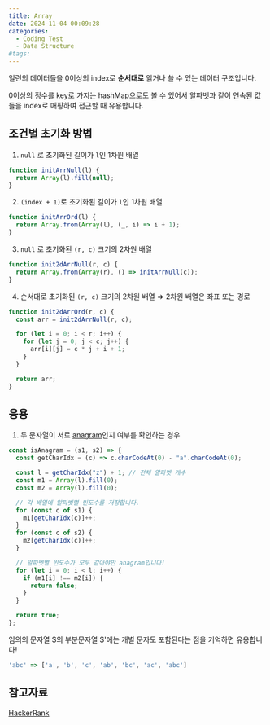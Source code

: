 ```yaml
---
title: Array
date: 2024-11-04 00:09:28
categories:
  - Coding Test
  - Data Structure
#tags:
---
```

일련의 데이터들을 0이상의 index로 **순서대로** 읽거나 쓸 수 있는 데이터 구조입니다.

0이상의 정수를 key로 가지는 hashMap으로도 볼 수 있어서 알파벳과 같이 연속된 값들을 index로 매핑하여 접근할 때 유용합니다.

## 조건별 초기화 방법

1. `null` 로 초기화된 길이가 `l`인 1차원 배열

```js
function initArrNull(l) {
  return Array(l).fill(null);
}
```

2. `(index + 1)`로 초기화된 길이가 `l`인 1차원 배열

```js
function initArrOrd(l) {
  return Array.from(Array(l), (_, i) => i + 1);
}
```

3. `null` 로 초기화된 `(r, c)` 크기의 2차원 배열

```js
function init2dArrNull(r, c) {
  return Array.from(Array(r), () => initArrNull(c));
}
```

4. 순서대로 초기화된 `(r, c)` 크기의 2차원 배열 ⇒ 2차원 배열은 좌표 또는 경로

```js
function init2dArrOrd(r, c) {
  const arr = init2dArrNull(r, c);

  for (let i = 0; i < r; i++) {
    for (let j = 0; j < c; j++) {
      arr[i][j] = c * j + i + 1;
    }
  }

  return arr;
}
```

## 응용

1. 두 문자열이 서로 [anagram](https://en.wikipedia.org/wiki/Anagram)인지 여부를 확인하는 경우

```js
const isAnagram = (s1, s2) => {
  const getCharIdx = (c) => c.charCodeAt(0) - "a".charCodeAt(0);

  const l = getCharIdx("z") + 1; // 전체 알파벳 개수
  const m1 = Array(l).fill(0);
  const m2 = Array(l).fill(0);

  // 각 배열에 알파벳별 빈도수를 저장합니다.
  for (const c of s1) {
    m1[getCharIdx(c)]++;
  }
  for (const c of s2) {
    m2[getCharIdx(c)]++;
  }

  // 알파벳별 빈도수가 모두 같아야만 anagram입니다!
  for (let i = 0; i < l; i++) {
    if (m1[i] !== m2[i]) {
      return false;
    }
  }

  return true;
};
```

임의의 문자열 S의 부분문자열 S'에는 개별 문자도 포함된다는 점을 기억하면 유용합니다!

```js
'abc' => ['a', 'b', 'c', 'ab', 'bc', 'ac', 'abc']
```


## 참고자료

[HackerRank](https://www.youtube.com/@HackerrankOfficial/playlists)